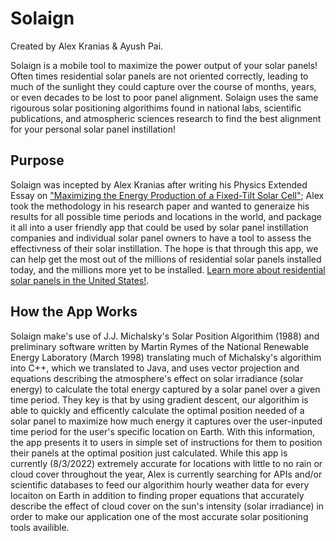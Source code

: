 # Solaign
Created by Alex Kranias & Ayush Pai.

Solaign is a mobile tool to maximize the power output of your solar panels! Often times residential solar panels are not oriented correctly, leading to much of the sunlight they could capture over the course of months, years, or even decades to be lost to poor panel alignment. Solaign uses the same rigourous solar positioning algorithims found in national labs, scientific publications, and atmospheric sciences research to find the best alignment for your personal solar panel instillation! 

## Purpose
Solaign was incepted by Alex Kranias after writing his Physics Extended Essay on ["Maximizing the Energy Production of a Fixed-Tilt Solar Cell"](https://drive.google.com/file/d/1nEn__nq9saxK5wogBIKF1KFQjA58j0wy/view?usp=sharing); Alex took the methodology in his research paper and wanted to generaize his results for all possible time periods and locations in the world, and package it all into a user friendly app that could be used by solar panel instillation companies and individual solar panel owners to have a tool to assess the effectivness of their solar instillation. The hope is that through this app, we can help get the most out of the millions of residential solar panels installed today, and the millions more yet to be installed. [Learn more about residential solar panels in the United States!](https://usafacts.org/articles/how-much-solar-energy-do-homes-produce/#:~:text=Since%20then%2C%20the%20number%20of,solar%20systems%20in%20the%20US).


## How the App Works
Solaign make's use of J.J. Michalsky's Solar Position Algorithim (1988) and preliminary software written by Martin Rymes of the National Renewable Energy Laboratory (March 1998) translating much of Michalsky's algorithim into C++, which we translated to Java, and  uses vector projection and equations describing the atmosphere's effect on solar irradiance (solar energy) to calculate the total energy captured by a solar panel over a given time period. They key is that by using gradient descent, our algorithim is able to quickly and efficently calculate the optimal position needed of a solar panel to maximize how much energy it captures over the user-inputed time period for the user's specific location on Earth. With this information, the app presents it to users in simple set of instructions for them to position their panels at the optimal position just calculated. While this app is currently (8/3/2022) extremely accurate for locations with little to no rain or cloud cover throughout the year, Alex is currently searching for APIs and/or scientific databases to feed our algorithim hourly weather data for every locaiton on Earth in addition to finding proper equations that accurately describe the effect of cloud cover on the sun's intensity (solar irradiance) in order to make our application one of the most accurate solar positioning tools availible.
